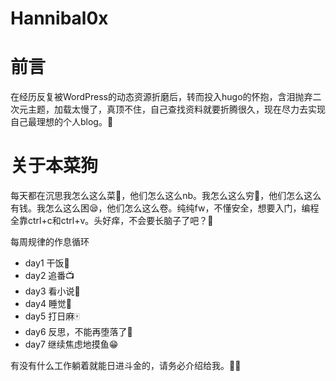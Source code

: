 # 


# Hannibal0x

# 前言

在经历反复被WordPress的动态资源折磨后，转而投入hugo的怀抱，含泪抛弃二次元主题，加载太慢了，真顶不住，自己查找资料就要折腾很久，现在尽力去实现自己最理想的个人blog。👋

# 关于本菜狗

每天都在沉思我怎么这么菜🤡，他们怎么这么nb。我怎么这么穷💸，他们怎么这么有钱。我怎么这么困😪，他们怎么这么卷。纯纯fw，不懂安全，想要入门，编程全靠ctrl+c和ctrl+v。头好痒，不会要长脑子了吧？🧠

每周规律的作息循环

- day1 干饭🍜
- day2 追番📺
- day3 看小说📖
- day4 睡觉🛌
- day5 打日麻🀄
- day6 反思，不能再堕落了🙏
- day7 继续焦虑地摸鱼😁

有没有什么工作躺着就能日进斗金的，请务必介绍给我。🧎‍♂️


